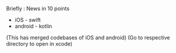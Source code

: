 Briefly : News in 10 points
- iOS - swift
- android - kotlin

(This has merged codebases of iOS and android)
(Go to respective directory to open in xcode)